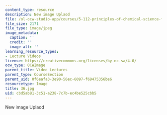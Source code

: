 ```yaml
---
content_type: resource
description: New image Uplaod
file: /ol-ocw-studio-app/courses/5-112-principles-of-chemical-science-fall-2005/cbd5ab813c51a2387c7bec4be525cbb5_36.jpg
file_size: 2171
file_type: image/jpeg
image_metadata:
  caption: ''
  credit: ''
  image-alt: ''
learning_resource_types:
- Lecture Videos
license: https://creativecommons.org/licenses/by-nc-sa/4.0/
ocw_type: OCWImage
parent_title: Video Lectures
parent_type: CourseSection
parent_uid: 0f6eafa3-3e90-56ec-6097-f69475356be6
resourcetype: Image
title: 36.jpg
uid: cbd5ab81-3c51-a238-7c7b-ec4be525cbb5
---
```

New image Uplaod